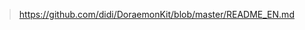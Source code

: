 


> https://github.com/didi/DoraemonKit/blob/master/README_EN.md

<!--stackedit_data:
eyJoaXN0b3J5IjpbMTkzMDI0Nzg3OV19
-->